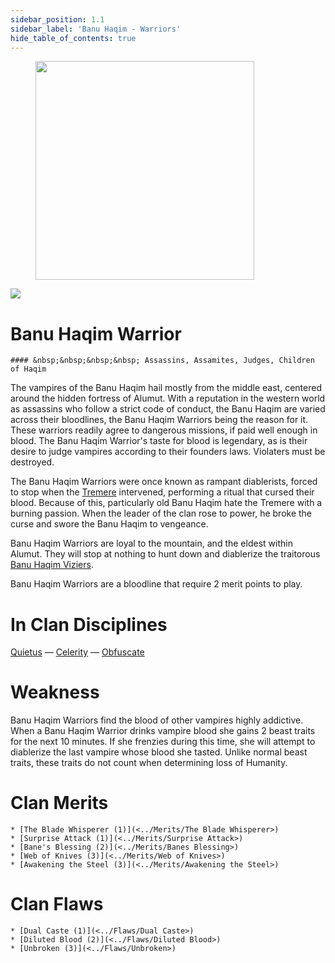 ```yaml
---
sidebar_position: 1.1
sidebar_label: 'Banu Haqim - Warriors'
hide_table_of_contents: true
---
```

<figure className="float-right-img">
  <img src="/img/assassin.png" width='350px' />
  <figcaption style={{ fontSize: '0.85em', color: '#666', textAlign: 'center' }}>

  </figcaption>
</figure>

<img src="/img/clanlogos/banuhaqim.png" className="icon-img" />

# Banu Haqim Warrior
    #### &nbsp;&nbsp;&nbsp;&nbsp; Assassins, Assamites, Judges, Children of Haqim

The vampires of the Banu Haqim hail mostly from the middle east, centered around the hidden fortress of Alumut. With a reputation in the western world as assassins who follow a strict code of conduct, the Banu Haqim are varied across their bloodlines, the Banu Haqim Warriors being the reason for it. These warriors readily agree to dangerous missions, if paid well enough in blood. The Banu Haqim Warrior's taste for blood is legendary, as is their desire to judge vampires according to their founders laws. Violaters must be destroyed.

The Banu Haqim Warriors were once known as rampant diablerists, forced to stop when the [Tremere](./Tremere) intervened, performing a ritual that cursed their blood. Because of this, particularly old Banu Haqim hate the Tremere with a burning passion. When the leader of the clan rose to power, he broke the curse and swore the Banu Haqim to vengeance.

Banu Haqim Warriors are loyal to the mountain, and the eldest within Alumut. They will stop at nothing to hunt down and diablerize the traitorous [Banu Haqim Viziers](<./Banu Haqim Vizier>).

Banu Haqim Warriors are a bloodline that require 2 merit points to play.

# In Clan Disciplines

[Quietus](../Disciplines/Quietus) — [Celerity](../Disciplines/Celerity) — [Obfuscate](../Disciplines/Obfuscate)

# Weakness

Banu Haqim Warriors find the blood of other vampires highly addictive. When a Banu Haqim Warrior drinks vampire blood she gains 2 beast traits for the next 10 minutes. If she frenzies during this time, she will attempt to diablerize the last vampire whose blood she tasted. Unlike normal beast traits, these traits do not count when determining loss of Humanity.

# Clan Merits

    * [The Blade Whisperer (1)](<../Merits/The Blade Whisperer>)
    * [Surprise Attack (1)](<../Merits/Surprise Attack>)
    * [Bane's Blessing (2)](<../Merits/Banes Blessing>)
    * [Web of Knives (3)](<../Merits/Web of Knives>)
    * [Awakening the Steel (3)](<../Merits/Awakening the Steel>)

# Clan Flaws

    * [Dual Caste (1)](<../Flaws/Dual Caste>)
    * [Diluted Blood (2)](<../Flaws/Diluted Blood>)
    * [Unbroken (3)](<../Flaws/Unbroken>)
